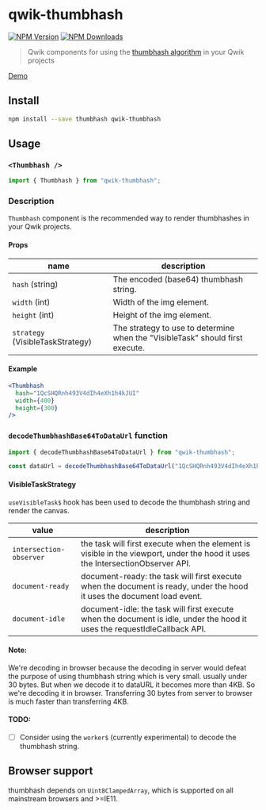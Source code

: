 # qwik-thumbhash

[![NPM Version](https://img.shields.io/npm/v/qwik-thumbhash.svg?style=flat)](https://www.npmjs.com/package/qwik-thumbhash)
[![NPM Downloads](https://img.shields.io/npm/dm/qwik-thumbhash.svg?style=flat)](https://npmcharts.com/compare/qwik-thumbhash?minimal=true)

> Qwik components for using the [thumbhash algorithm](https://evanw.github.io/thumbhash/) in your Qwik projects

[Demo](https://evanw.github.io/thumbhash/)

## Install

```sh
npm install --save thumbhash qwik-thumbhash
```

## Usage

### `<Thumbhash />`

```js
import { Thumbhash } from "qwik-thumbhash";
```

### Description

`Thumbhash` component is the recommended way to render thumbhashes in your Qwik projects.

#### Props

| name                             | description                                                                   |
|----------------------------------|-------------------------------------------------------------------------------|
| `hash` (string)                  | The encoded (base64) thumbhash string.                                        |
| `width` (int)                    | Width of the img element.                                                     |
| `height` (int)                   | Height of the img element.                                                    |
| `strategy` (VisibleTaskStrategy) | The strategy to use to determine when the "VisibleTask" should first execute. |


#### Example

```jsx
<Thumbhash
  hash="1QcSHQRnh493V4dIh4eXh1h4kJUI"
  width={400}
  height={300}
/>
```

### `decodeThumbhashBase64ToDataUrl` function

```js
import { decodeThumbhashBase64ToDataUrl } from "qwik-thumbhash";

const dataUrl = decodeThumbhashBase64ToDataUrl("1QcSHQRnh493V4dIh4eXh1h4kJUI");
```

#### VisibleTaskStrategy
`useVisibleTask$` hook has been used to decode the thumbhash string and render the canvas.

| value                   | description                                                                                                                     |
|-------------------------|---------------------------------------------------------------------------------------------------------------------------------|
| `intersection-observer` | the task will first execute when the element is visible in the viewport, under the hood it uses the IntersectionObserver API.   |
| `document-ready`        | document-ready: the task will first execute when the document is ready, under the hood it uses the document load event.         |
| `document-idle`         | document-idle: the task will first execute when the document is idle, under the hood it uses the requestIdleCallback API.       |

#### Note:
We're decoding in browser because the decoding in server would defeat the purpose of
using thumbhash string which is very small. usually under 30 bytes.
But when we decode it to dataURL it becomes more than 4KB. So we're decoding it in browser.
Transferring 30 bytes from server to browser is much faster than transferring 4KB.

#### TODO:
- [ ] Consider using the `worker$` (currently experimental) to decode the thumbhash string.

## Browser support

thumbhash depends on `Uint8ClampedArray`, which is supported on all mainstream browsers and >=IE11.
